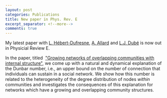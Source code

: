```yaml
---
layout: post
categories: Publications
title: New paper in Phys. Rev. E
excerpt_separator: <!--more-->
comments: true
---
```


My latest paper with [L. Hébert-Dufresne](https://sites.google.com/site/laurenthebertdufresne/), [A. Allard](http://antoineallard.info) and [L.J. Dubé](http://dynamica.phy.ulaval.ca/) is now out in Physicial Review E.

In the paper, titled  ["Growing networks of overlapping communities with internal structure"](http://dx.doi.org/10.1103/PhysRevE.94.022317), we come up with a natural and dynamical explanation of the Dunbar number, i.e., an upper bound on the number of connection that individuals can sustain in a social network.
We show how this number is related to the heterogeneity of the degree distribution of nodes _within_ communities and investigates the consequences of this explanation for networks which have a growing and overlapping community structures.
